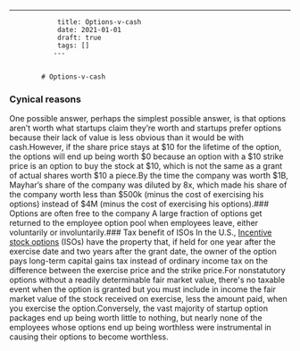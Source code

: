 ---
                title: Options-v-cash
                date: 2021-01-01    
                draft: true
                tags: []
               ---


            # Options-v-cash

### Cynical reasons
One possible answer, perhaps the simplest possible answer, is that options aren’t worth what startups claim they’re worth and startups prefer options because their lack of value is less obvious than it would be with cash.However, if the share price stays at $10 for the lifetime of the option, the options will end up being worth $0 because an option with a $10 strike price is an option to buy the stock at $10, which is not the same as a grant of actual shares worth $10 a piece.By the time the company was worth $1B, Mayhar’s share of the company was diluted by 8x, which made his share of the company worth less than $500k (minus the cost of exercising his options) instead of $4M (minus the cost of exercising his options).### Options are often free to the company
A large fraction of options get returned to the employee option pool when employees leave, either voluntarily or involuntarily.### Tax benefit of ISOs
In the U.S., [Incentive stock options](https://en.wikipedia.org/wiki/Incentive_stock_option) (ISOs) have the property that, if held for one year after the exercise date and two years after the grant date, the owner of the option pays long-term capital gains tax instead of ordinary income tax on the difference between the exercise price and the strike price.For nonstatutory options without a readily determinable fair market value, there's no taxable event when the option is granted but you must include in income the fair market value of the stock received on exercise, less the amount paid, when you exercise the option.Conversely, the vast majority of startup option packages end up being worth little to nothing, but nearly none of the employees whose options end up being worthless were instrumental in causing their options to become worthless.